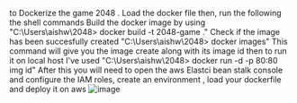 to Dockerize the game 2048 .
Load the docker file 
then, run the following the shell commands 
Build the docker image by using "C:\Users\aishw\2048> docker build -t 2048-game ."
Check if the image has been succesfully created "C:\Users\aishw\2048> docker images"
This command will give you the image create along with its image id
then to run it on local host I've used "C:\Users\aishw\2048> docker run -d -p 80:80 img id"
After this you will need to open the aws Elastci bean stalk console and configure the IAM roles, create an environment , load your dockerfile and deploy it on aws
![image](https://github.com/aishwarya2445yadav/2048GAME/assets/64578654/6c2dd249-446d-47be-a884-9cdf93aca93c)

